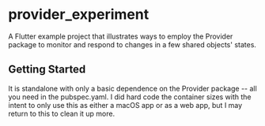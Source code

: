 # provider_experiment

A Flutter example project that illustrates ways to employ the Provider package to monitor and respond to changes in a few shared objects' states.

## Getting Started

It is standalone with only a basic dependence on the Provider package -- all you need in the pubspec.yaml. I did hard code the container sizes with the intent to only use this as either a macOS app or as a web app, but I may return to this to clean it up more.
